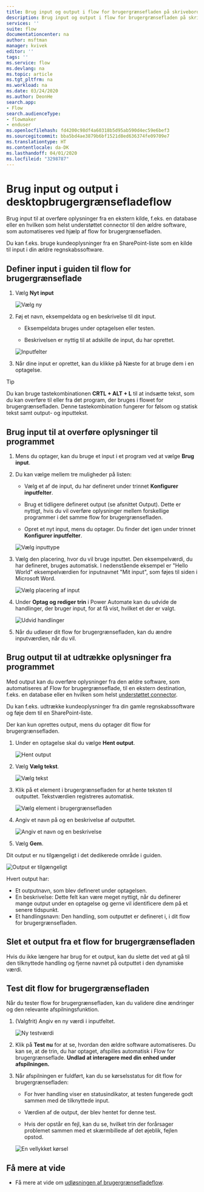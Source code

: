 ```yaml
---
title: Brug input og output i flow for brugergrænsefladen på skrivebordet | Microsoft Docs
description: Brug input og output i flow for brugergrænsefladen på skrivebordet.
services: ''
suite: flow
documentationcenter: na
author: msftman
manager: kvivek
editor: ''
tags: ''
ms.service: flow
ms.devlang: na
ms.topic: article
ms.tgt_pltfrm: na
ms.workload: na
ms.date: 03/24/2020
ms.author: DeonHe
search.app:
- Flow
search.audienceType:
- flowmaker
- enduser
ms.openlocfilehash: fd4200c98df4a60318b5d95ab590d4ec59e6bef3
ms.sourcegitcommit: bba5bd4ae3879b6bf1521d8ed636374fe09709e7
ms.translationtype: HT
ms.contentlocale: da-DK
ms.lasthandoff: 04/01/2020
ms.locfileid: "3298787"
---
```

# <a name="use-inputs-and-outputs-in-desktop-ui-flows"></a>Brug input og output i desktopbrugergrænsefladeflow

Brug input til at overføre oplysninger fra en ekstern kilde, f.eks. en database eller en hvilken som helst understøttet connector til den ældre software, som automatiseres ved hjælp af flow for brugergrænsefladen.

Du kan f.eks. bruge kundeoplysninger fra en SharePoint-liste som en kilde til input i din ældre regnskabssoftware.

## <a name="define-inputs-in-the-ui-flows-wizard"></a>Definer input i guiden til flow for brugergrænseflade

1. Vælg **Nyt input**

   ![Vælg ny](../media/inputs-outputs-desktop/select-new.png)

1. Føj et navn, eksempeldata og en beskrivelse til dit input.

    - Eksempeldata bruges under optagelsen eller testen.

    - Beskrivelsen er nyttig til at adskille de input, du har oprettet.

   ![Inputfelter](../media/inputs-outputs-desktop/input-fields.png)

1.  Når dine input er oprettet, kan du klikke på Næste for at bruge dem i en optagelse.

>[!TIP]
>Du kan bruge tastekombinationen **CRTL + ALT + L** til at indsætte tekst, som du kan overføre til eller fra det program, der bruges i flowet for brugergrænsefladen. Denne tastekombination fungerer for følsom og statisk tekst samt output- og inputtekst. 

## <a name="use-inputs-to-pass-information-to-the-application"></a>Brug input til at overføre oplysninger til programmet

1. Mens du optager, kan du bruge et input i et program ved at vælge **Brug input**.

1. Du kan vælge mellem tre muligheder på listen:

    - Vælg et af de input, du har defineret under trinnet **Konfigurer inputfelter**.

    - Brug et tidligere defineret output (se afsnittet Output). Dette er nyttigt, hvis du vil overføre oplysninger mellem forskellige programmer i det samme flow for brugergrænsefladen.

    - Opret et nyt input, mens du optager. Du finder det igen under trinnet **Konfigurer inputfelter**.

   ![Vælg inputtype](../media/inputs-outputs-desktop/select-input-type.png)

1. Vælg den placering, hvor du vil bruge inputtet. Den eksempelværdi, du har defineret, bruges automatisk. I nedenstående eksempel er "Hello World" eksempelværdien for inputnavnet "Mit input", som føjes til siden i Microsoft Word.  
    
    ![Vælg placering af input](../media/inputs-outputs-desktop/select-location-for-input.png)

1. Under **Optag og rediger trin** i Power Automate kan du udvide de handlinger, der bruger input, for at få vist, hvilket et der er valgt.

   ![Udvid handlinger](../media/inputs-outputs-desktop/expand-actions.png)

1. Når du udløser dit flow for brugergrænsefladen, kan du ændre inputværdien, når du vil.

## <a name="use-outputs-to-extract-information-from-the-app"></a>Brug output til at udtrække oplysninger fra programmet

Med output kan du overføre oplysninger fra den ældre software, som automatiseres af Flow for brugergrænseflade, til en ekstern destination, f.eks. en database eller en hvilken som helst [understøttet connector](https://flow.microsoft.com/connectors/).

Du kan f.eks. udtrække kundeoplysninger fra din gamle regnskabssoftware og føje dem til en SharePoint-liste.

Der kan kun oprettes output, mens du optager dit flow for brugergrænsefladen.

1. Under en optagelse skal du vælge **Hent output**.

   ![Hent output](../media/inputs-outputs-desktop/get-output.png)

1. Vælg **Vælg tekst**.

   ![Vælg tekst](../media/inputs-outputs-desktop/select-text.png)

1. Klik på et element i brugergrænsefladen for at hente teksten til outputtet. Tekstværdien registreres automatisk.

   <!-- ![Get element output](../media/inputs-outputs-desktop/get-element-output.png) -->

   ![Vælg element i brugergrænsefladen](../media/inputs-outputs-desktop/select-ui-element.png)

1. Angiv et navn på og en beskrivelse af outputtet.

   ![Angiv et navn og en beskrivelse](../media/inputs-outputs-desktop/name-description.png)

1. Vælg **Gem**. 

Dit output er nu tilgængeligt i det dedikerede område i guiden.

   ![Output er tilgængeligt](../media/inputs-outputs-desktop/output-available.png)

Hvert output har:

-  Et outputnavn, som blev defineret under optagelsen.
-  En beskrivelse: Dette felt kan være meget nyttigt, når du definerer mange output under en optagelse og gerne vil identificere dem på et senere tidspunkt.
-  Et handlingsnavn: Den handling, som outputtet er defineret i, i dit flow for brugergrænsefladen.

## <a name="delete-an-output-from-a-ui-flow"></a>Slet et output fra et flow for brugergrænsefladen

Hvis du ikke længere har brug for et output, kan du slette det ved at gå til den tilknyttede handling og fjerne navnet på outputtet i den dynamiske værdi.

## <a name="test-your-ui-flow"></a>Test dit flow for brugergrænsefladen

Når du tester flow for brugergrænsefladen, kan du validere dine ændringer og den relevante afspilningsfunktion.

1. (Valgfrit) Angiv en ny værdi i inputfeltet. 
    
    ![Ny testværdi](../media/inputs-outputs-desktop/new-test-value.png)

1. Klik på **Test nu** for at se, hvordan den ældre software automatiseres. Du kan se, at de trin, du har optaget, afspilles automatisk i Flow for brugergrænseflade. **Undlad at interagere med din enhed under afspilningen.**

1. Når afspilningen er fuldført, kan du se kørselsstatus for dit flow for brugergrænsefladen:

    - For hver handling viser en statusindikator, at testen fungerede godt sammen med de tilknyttede input.

    - Værdien af de output, der blev hentet for denne test.

    - Hvis der opstår en fejl, kan du se, hvilket trin der forårsager problemet sammen med et skærmbillede af det øjeblik, fejlen opstod.

   ![En vellykket kørsel](../media/inputs-outputs-desktop/successful-run.png)

## <a name="learn-more"></a>Få mere at vide

- Få mere at vide om [udløsningen af brugergrænsefladeflow](run-ui-flow.md).



